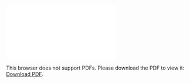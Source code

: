 <object data="christ-in-song/CIS1908pdfs/577.pdf" type="application/pdf" width="100%" height="1024px">
    <embed src="christ-in-song/CIS1908pdfs/577.pdf">
        <p>This browser does not support PDFs. Please download the PDF to view it: <a href="christ-in-song/CIS1908pdfs/577.pdf">Download PDF</a>.</p>
    </embed>
</object>
